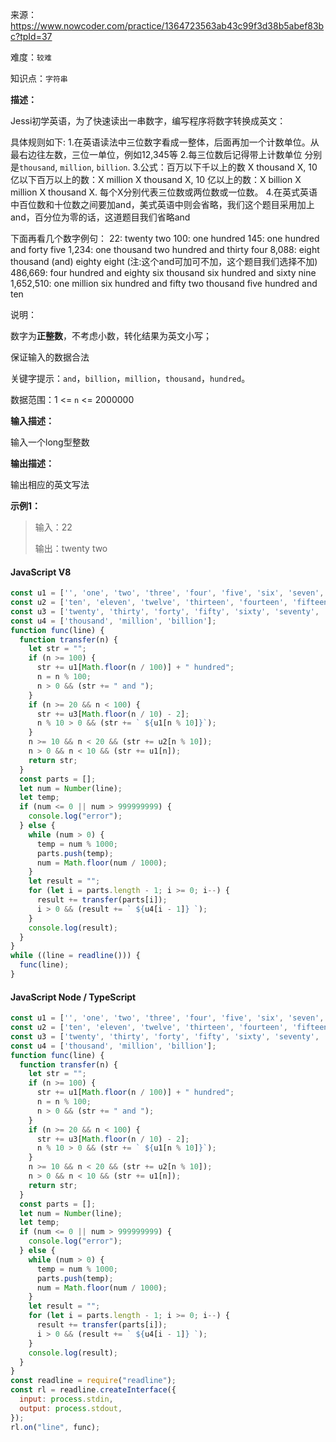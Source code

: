 来源：<https://www.nowcoder.com/practice/1364723563ab43c99f3d38b5abef83bc?tpId=37>

难度：`较难`

知识点：`字符串`

**描述：**

Jessi初学英语，为了快速读出一串数字，编写程序将数字转换成英文：

具体规则如下:
1.在英语读法中三位数字看成一整体，后面再加一个计数单位。从最右边往左数，三位一单位，例如12,345等
2.每三位数后记得带上计数单位 分别是`thousand`, `million`, `billion`.
3.公式：百万以下千以上的数 X thousand X, 10亿以下百万以上的数：X million X thousand X, 10 亿以上的数：X billion X million X thousand X. 每个X分别代表三位数或两位数或一位数。
4.在英式英语中百位数和十位数之间要加and，美式英语中则会省略，我们这个题目采用加上and，百分位为零的话，这道题目我们省略and

下面再看几个数字例句：
22: twenty two
100:  one hundred
145:  one hundred and forty five
1,234:  one thousand two hundred and thirty four
8,088:  eight thousand (and) eighty eight (注:这个and可加可不加，这个题目我们选择不加)
486,669:  four hundred and eighty six thousand six hundred and sixty nine
1,652,510:  one million six hundred and fifty two thousand five hundred and ten

说明：

数字为**正整数**，不考虑小数，转化结果为英文小写；

保证输入的数据合法

关键字提示：`and`，`billion`，`million`，`thousand`，`hundred`。

数据范围：1 <= `n` <= 2000000

**输入描述：**

输入一个long型整数

**输出描述：**

输出相应的英文写法

**示例1：**

> 输入：22
>
> 输出：twenty two

<!-- tabs:start -->

#### **JavaScript V8**

```javascript
const u1 = ['', 'one', 'two', 'three', 'four', 'five', 'six', 'seven', 'eight', 'nine'];
const u2 = ['ten', 'eleven', 'twelve', 'thirteen', 'fourteen', 'fifteen', 'sixteen', 'seventeen', 'eighteen', 'nineteen'];
const u3 = ['twenty', 'thirty', 'forty', 'fifty', 'sixty', 'seventy', 'eighty', 'ninety'];
const u4 = ['thousand', 'million', 'billion'];
function func(line) {
  function transfer(n) {
    let str = "";
    if (n >= 100) {
      str += u1[Math.floor(n / 100)] + " hundred";
      n = n % 100;
      n > 0 && (str += " and ");
    }
    if (n >= 20 && n < 100) {
      str += u3[Math.floor(n / 10) - 2];
      n % 10 > 0 && (str += ` ${u1[n % 10]}`);
    }
    n >= 10 && n < 20 && (str += u2[n % 10]);
    n > 0 && n < 10 && (str += u1[n]);
    return str;
  }
  const parts = [];
  let num = Number(line);
  let temp;
  if (num <= 0 || num > 999999999) {
    console.log("error");
  } else {
    while (num > 0) {
      temp = num % 1000;
      parts.push(temp);
      num = Math.floor(num / 1000);
    }
    let result = "";
    for (let i = parts.length - 1; i >= 0; i--) {
      result += transfer(parts[i]);
      i > 0 && (result += ` ${u4[i - 1]} `);
    }
    console.log(result);
  }
}
while ((line = readline())) {
  func(line);
}
```

#### **JavaScript Node / TypeScript**

```javascript
const u1 = ['', 'one', 'two', 'three', 'four', 'five', 'six', 'seven', 'eight', 'nine'];
const u2 = ['ten', 'eleven', 'twelve', 'thirteen', 'fourteen', 'fifteen', 'sixteen', 'seventeen', 'eighteen', 'nineteen'];
const u3 = ['twenty', 'thirty', 'forty', 'fifty', 'sixty', 'seventy', 'eighty', 'ninety'];
const u4 = ['thousand', 'million', 'billion'];
function func(line) {
  function transfer(n) {
    let str = "";
    if (n >= 100) {
      str += u1[Math.floor(n / 100)] + " hundred";
      n = n % 100;
      n > 0 && (str += " and ");
    }
    if (n >= 20 && n < 100) {
      str += u3[Math.floor(n / 10) - 2];
      n % 10 > 0 && (str += ` ${u1[n % 10]}`);
    }
    n >= 10 && n < 20 && (str += u2[n % 10]);
    n > 0 && n < 10 && (str += u1[n]);
    return str;
  }
  const parts = [];
  let num = Number(line);
  let temp;
  if (num <= 0 || num > 999999999) {
    console.log("error");
  } else {
    while (num > 0) {
      temp = num % 1000;
      parts.push(temp);
      num = Math.floor(num / 1000);
    }
    let result = "";
    for (let i = parts.length - 1; i >= 0; i--) {
      result += transfer(parts[i]);
      i > 0 && (result += ` ${u4[i - 1]} `);
    }
    console.log(result);
  }
}
const readline = require("readline");
const rl = readline.createInterface({
  input: process.stdin,
  output: process.stdout,
});
rl.on("line", func);
```

<!-- tabs:end -->
